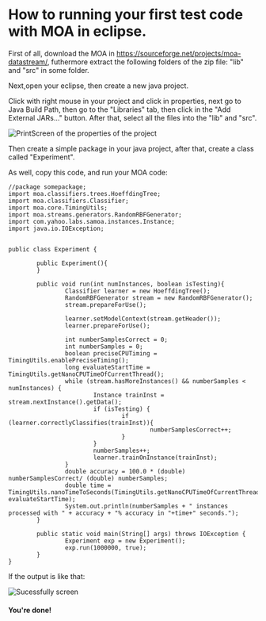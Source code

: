 # How to running your first test code with MOA in eclipse.

First of all, download the MOA in https://sourceforge.net/projects/moa-datastream/, futhermore extract the following folders of the zip file: "lib" and "src" in some folder. 

Next,open your eclipse, then create a new java project.

Click with right mouse in your project and click in properties, next go to Java Build Path, then go to the "Libraries" tab, then click in the "Add External JARs..." button. After that, select all the files into the "lib" and "src".

![PrintScreen of the properties of the project](https://raw.githubusercontent.com/ricknunesmendes/Tutoriais/master/Java/MOA/Screenshot%20from%202019-07-23%2020-28-56.png)

Then create a simple package in your java project, after that, create a class called "Experiment".

As well, copy this code, and run your MOA code:

```
//package somepackage;
import moa.classifiers.trees.HoeffdingTree;
import moa.classifiers.Classifier;
import moa.core.TimingUtils;
import moa.streams.generators.RandomRBFGenerator;
import com.yahoo.labs.samoa.instances.Instance;
import java.io.IOException;


public class Experiment {

        public Experiment(){
        }

        public void run(int numInstances, boolean isTesting){
                Classifier learner = new HoeffdingTree();
                RandomRBFGenerator stream = new RandomRBFGenerator();
                stream.prepareForUse();

                learner.setModelContext(stream.getHeader());
                learner.prepareForUse();

                int numberSamplesCorrect = 0;
                int numberSamples = 0;
                boolean preciseCPUTiming = TimingUtils.enablePreciseTiming();
                long evaluateStartTime = TimingUtils.getNanoCPUTimeOfCurrentThread();
                while (stream.hasMoreInstances() && numberSamples < numInstances) {
                        Instance trainInst = stream.nextInstance().getData();
                        if (isTesting) {
                                if (learner.correctlyClassifies(trainInst)){
                                        numberSamplesCorrect++;
                                }
                        }
                        numberSamples++;
                        learner.trainOnInstance(trainInst);
                }
                double accuracy = 100.0 * (double) numberSamplesCorrect/ (double) numberSamples;
                double time = TimingUtils.nanoTimeToSeconds(TimingUtils.getNanoCPUTimeOfCurrentThread()- evaluateStartTime);
                System.out.println(numberSamples + " instances processed with " + accuracy + "% accuracy in "+time+" seconds.");
        }

        public static void main(String[] args) throws IOException {
                Experiment exp = new Experiment();
                exp.run(1000000, true);
        }
}

```

If the output is like that:

![Sucessfully screen](https://raw.githubusercontent.com/ricknunesmendes/Tutoriais/master/Java/MOA/Screenshot%20from%202019-07-23%2020-46-50.png)

#### You're done!
